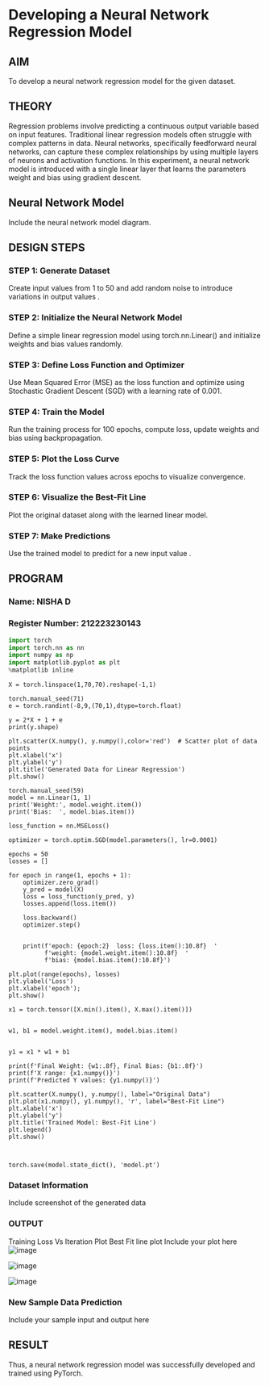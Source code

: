 # Developing a Neural Network Regression Model

## AIM
To develop a neural network regression model for the given dataset.

## THEORY
Regression problems involve predicting a continuous output variable based on input features. Traditional linear regression models often struggle with complex patterns in data. Neural networks, specifically feedforward neural networks, can capture these complex relationships by using multiple layers of neurons and activation functions. In this experiment, a neural network model is introduced with a single linear layer that learns the parameters weight and bias using gradient descent.

## Neural Network Model
Include the neural network model diagram.

## DESIGN STEPS
### STEP 1: Generate Dataset

Create input values  from 1 to 50 and add random noise to introduce variations in output values .

### STEP 2: Initialize the Neural Network Model

Define a simple linear regression model using torch.nn.Linear() and initialize weights and bias values randomly.

### STEP 3: Define Loss Function and Optimizer

Use Mean Squared Error (MSE) as the loss function and optimize using Stochastic Gradient Descent (SGD) with a learning rate of 0.001.

### STEP 4: Train the Model

Run the training process for 100 epochs, compute loss, update weights and bias using backpropagation.

### STEP 5: Plot the Loss Curve

Track the loss function values across epochs to visualize convergence.

### STEP 6: Visualize the Best-Fit Line

Plot the original dataset along with the learned linear model.

### STEP 7: Make Predictions

Use the trained model to predict  for a new input value .

## PROGRAM

### Name: NISHA D

### Register Number: 212223230143

```python
import torch
import torch.nn as nn
import numpy as np
import matplotlib.pyplot as plt
%matplotlib inline
```

```
X = torch.linspace(1,70,70).reshape(-1,1)
```
```
torch.manual_seed(71)
e = torch.randint(-8,9,(70,1),dtype=torch.float)
```
```
y = 2*X + 1 + e
print(y.shape)
``` 
```
plt.scatter(X.numpy(), y.numpy(),color='red')  # Scatter plot of data points
plt.xlabel('x')
plt.ylabel('y')
plt.title('Generated Data for Linear Regression')
plt.show()
```
```
torch.manual_seed(59)
model = nn.Linear(1, 1)
print('Weight:', model.weight.item())
print('Bias:  ', model.bias.item())
```
```
loss_function = nn.MSELoss()

optimizer = torch.optim.SGD(model.parameters(), lr=0.0001)

```
```
epochs = 50
losses = []

for epoch in range(1, epochs + 1):
    optimizer.zero_grad()
    y_pred = model(X)
    loss = loss_function(y_pred, y)
    losses.append(loss.item())

    loss.backward()
    optimizer.step()


    print(f'epoch: {epoch:2}  loss: {loss.item():10.8f}  '
          f'weight: {model.weight.item():10.8f}  '
          f'bias: {model.bias.item():10.8f}')
```
```
plt.plot(range(epochs), losses)
plt.ylabel('Loss')
plt.xlabel('epoch');
plt.show()

x1 = torch.tensor([X.min().item(), X.max().item()])


w1, b1 = model.weight.item(), model.bias.item()


y1 = x1 * w1 + b1

```
```
print(f'Final Weight: {w1:.8f}, Final Bias: {b1:.8f}')
print(f'X range: {x1.numpy()}')
print(f'Predicted Y values: {y1.numpy()}')

plt.scatter(X.numpy(), y.numpy(), label="Original Data")
plt.plot(x1.numpy(), y1.numpy(), 'r', label="Best-Fit Line")
plt.xlabel('x')
plt.ylabel('y')
plt.title('Trained Model: Best-Fit Line')
plt.legend()
plt.show()



```
```
torch.save(model.state_dict(), 'model.pt')
```

### Dataset Information
Include screenshot of the generated data

### OUTPUT
Training Loss Vs Iteration Plot
Best Fit line plot
Include your plot here
![image](https://github.com/user-attachments/assets/3b54af2a-1dd1-49b3-8417-bb0d91a82b97)

![image](https://github.com/user-attachments/assets/8a1448a4-df1a-4679-939a-e459a9992197)

![image](https://github.com/user-attachments/assets/574f14ee-c004-4b87-909e-5b4b7afce5b4)




### New Sample Data Prediction
Include your sample input and output here

## RESULT
Thus, a neural network regression model was successfully developed and trained using PyTorch.
